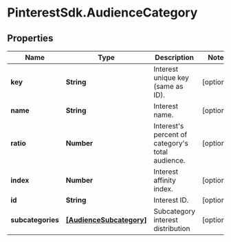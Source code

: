 # PinterestSdk.AudienceCategory

## Properties

Name | Type | Description | Notes
------------ | ------------- | ------------- | -------------
**key** | **String** | Interest unique key (same as ID). | [optional] 
**name** | **String** | Interest name. | [optional] 
**ratio** | **Number** | Interest&#39;s percent of category&#39;s total audience. | [optional] 
**index** | **Number** | Interest affinity index. | [optional] 
**id** | **String** | Interest ID. | [optional] 
**subcategories** | [**[AudienceSubcategory]**](AudienceSubcategory.md) | Subcategory interest distribution | [optional] 


